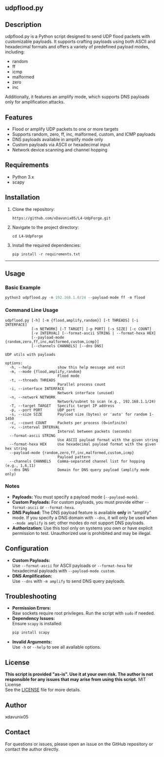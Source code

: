 
<!-- SEO keywords: udp flood, udp flood attack, udp flood payload, udp flood script, udp flood tool, udp flood python, denial of service, dos attack, network security, udp flood detection, udp flood mitigation, udp flood example, udp flood github, udp flood, udp payload, custom-payload, amplify with payload udp, network-scanning, open source -->

## udpflood.py


## Description
udpflood.py is a Python script designed to send UDP flood packets with customizable payloads. It supports crafting payloads using both ASCII and hexadecimal formats and offers a variety of predefined payload modes, including:
- random
- ff
- icmp
- malformed
- zero
- inc

Additionally, it features an amplify mode, which supports DNS payloads only for amplification attacks.

## Features
- Flood or amplify UDP packets to one or more targets
- Supports random, zero, ff, inc, malformed, custom, and ICMP payloads
- DNS payloads available in amplify mode only
- Custom payloads via ASCII or hexadecimal input
- Network device scanning and channel hopping

## Requirements
- Python 3.x
- scapy


## Installation

1. Clone the repository:

   ```shell
   https://github.com/xDavunix05/L4-UdpForge.git
   ```

2. Navigate to the project directory:

   ```shell
   cd L4-UdpForge
   ```

3. Install the required dependencies:

   ```shell
   pip install -r requirements.txt
   ```
---

## Usage

### Basic Example
```python
python3 udpflood.py -n 192.168.1.0/24 --payload-mode ff -m flood
```

### Command Line Usage

```
udpflood.py [-h] [-m {flood,amplify,random}] [-t THREADS] [-i INTERFACE]
            [-n NETWORK] [-T TARGET] [-p PORT] [-s SIZE] [-c COUNT]
            [-v INTERVAL] [--format-ascii STRING | --format-hexa HEX]
            [--payload-mode {random,zero,ff,inc,malformed,custom,icmp}]
            [--channels CHANNELS] [--dns DNS]

UDP utils with payloads

options:
  -h, --help            show this help message and exit
  -m, --mode {flood,amplify,random}
                        Flood mode
  -t, --threads THREADS
                        Parallel process count
  -i, --interface INTERFACE
                        Network interface (unused)
  -n, --network NETWORK
                        Network/subnet to scan (e.g., 192.168.1.1/24)
  -T, --target TARGET   Specific target IP address
  -p, --port PORT       UDP port
  -s, --size SIZE       Payload size (bytes) or 'auto' for random 1-1450
  -c, --count COUNT     Packets per process (0=infinite)
  -v, --interval INTERVAL
                        Interval between packets (seconds)
  --format-ascii STRING
                        Use ASCII payload format with the given string
  --format-hexa HEX     Use hexadecimal payload format with the given hex string
  --payload-mode {random,zero,ff,inc,malformed,custom,icmp}
                        Payload pattern
  --channels CHANNELS   Comma-separated channel list for hopping (e.g., 1,6,11)
  --dns DNS             Domain for DNS query payload (amplify mode only)
```

### Notes
- **Payloads:** You must specify a payload mode (`--payload-mode`).  
- **Custom Payloads:** For custom payloads, you must provide either `--format-ascii` or `--format-hexa`.
- **DNS Payload:** The DNS payload feature is available **only** in "amplify" mode. If you specify a DNS domain with `--dns`, it will only be used when `--mode amplify` is set; other modes do not support DNS payloads.
- **Authorization:** Use this tool only on systems you own or have explicit permission to test. Unauthorized use is prohibited and may be illegal.

## Configuration
- **Custom Payloads:**  
  Use `--format-ascii` for ASCII payloads or `--format-hexa` for hexadecimal payloads with `--payload-mode custom`.
- **DNS Amplification:**  
  Use `--dns` with `-m amplify` to send DNS query payloads.

## Troubleshooting
- **Permission Errors:**  
  Raw sockets require root privileges. Run the script with `sudo` if needed.
- **Dependency Issues:**  
  Ensure `scapy` is installed:  
  ```sh
  pip install scapy
  ```
- **Invalid Arguments:**  
  Use `-h` or `--help` to see all available options.

## License
**This script is provided "as-is". Use it at your own risk. The author is not responsible for any issues that may arise from using this script.**
MIT License  
See the [LICENSE](LICENSE) file for more details.

## Author
xdavunix05

## Contact
For questions or issues, please open an issue on the GitHub repository or contact the author directly.
